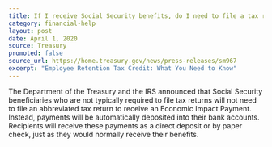 ```yaml
---
title: If I receive Social Security benefits, do I need to file a tax return to receive my Economic Impact Payment?
category: financial-help
layout: post
date: April 1, 2020
source: Treasury
promoted: false
source_url: https://home.treasury.gov/news/press-releases/sm967
excerpt: "Employee Retention Tax Credit: What You Need to Know"
---
```


The Department of the Treasury and the IRS announced that Social Security beneficiaries who are not typically required to file tax returns will not need to file an abbreviated tax return to receive an Economic Impact Payment. Instead, payments will be automatically deposited into their bank accounts. Recipients will receive these payments as a direct deposit or by paper check, just as they would normally receive their benefits.